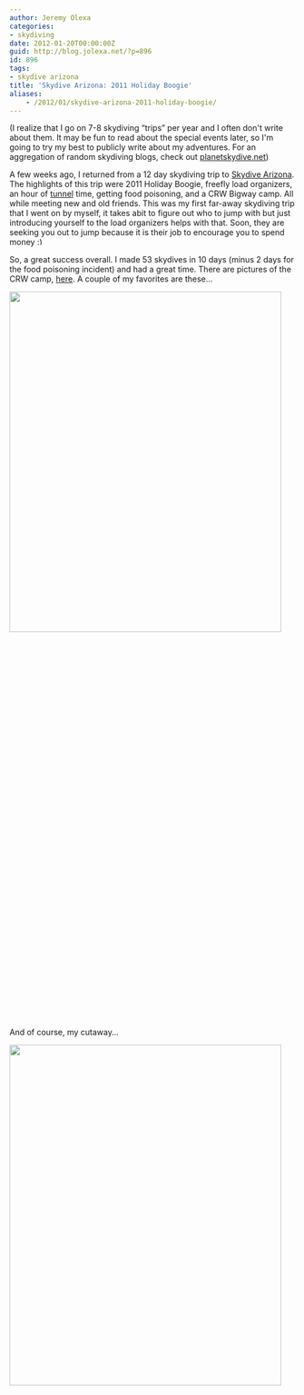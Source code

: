 ```yaml
---
author: Jeremy Olexa
categories:
- skydiving
date: 2012-01-20T00:00:00Z
guid: http://blog.jolexa.net/?p=896
id: 896
tags:
- skydive arizona
title: 'Skydive Arizona: 2011 Holiday Boogie'
aliases:
    - /2012/01/skydive-arizona-2011-holiday-boogie/
---
```


(I realize that I go on 7-8 skydiving &#8220;trips&#8221; per year and I often don't write about them. It may be fun to read about the special events later, so I'm going to try my best to publicly write about my adventures. For an aggregation of random skydiving blogs, check out [planetskydive.net][1])

A few weeks ago, I returned from a 12 day skydiving trip to [Skydive Arizona][2]. The highlights of this trip were 2011 Holiday Boogie, freefly load organizers, an hour of [tunnel][1] time, getting food poisoning, and a CRW Bigway camp. All while meeting new and old friends. This was my first far-away skydiving trip that I went on by myself, it takes abit to figure out who to jump with but just introducing yourself to the load organizers helps with that. Soon, they are seeking you out to jump because it is their job to encourage you to spend money <img src="http://blog.jolexa.net/wp-includes/images/smilies/simple-smile.png" alt=":)" class="wp-smiley" style="height: 1em; max-height: 1em;" />

So, a great success overall. I made 53 skydives in 10 days (minus 2 days for the food poisoning incident) and had a great time. There are pictures of the CRW camp, [here][3]. A couple of my favorites are these&#8230;

[<img class="alignleft size-full wp-image-902" title="Jan_07_12 038" src="https://blog.jolexa.net/wp-content/uploads/2012/01/Jan_07_12-038.jpg" alt="" width="479" height="600" />][4]

&nbsp;

&nbsp;

&nbsp;

&nbsp;

&nbsp;

&nbsp;

&nbsp;

&nbsp;

&nbsp;

&nbsp;

&nbsp;

&nbsp;

&nbsp;

&nbsp;

&nbsp;

&nbsp;

&nbsp;

&nbsp;

&nbsp;

&nbsp;

&nbsp;

&nbsp;

And of course, my cutaway&#8230;

[<img class="alignleft size-full wp-image-903" title="Jan_07_12 062" src="https://blog.jolexa.net/wp-content/uploads/2012/01/Jan_07_12-062.jpg" alt="" width="479" height="600" />][5]

 [1]: http://planetskydive.net/
 [2]: http://www.skydiveaz.com/
 [3]: http://www.laszloimage.com/2012/January_2012/index.htm
 [4]: https://blog.jolexa.net/wp-content/uploads/2012/01/Jan_07_12-038.jpg
 [5]: https://blog.jolexa.net/wp-content/uploads/2012/01/Jan_07_12-062.jpg